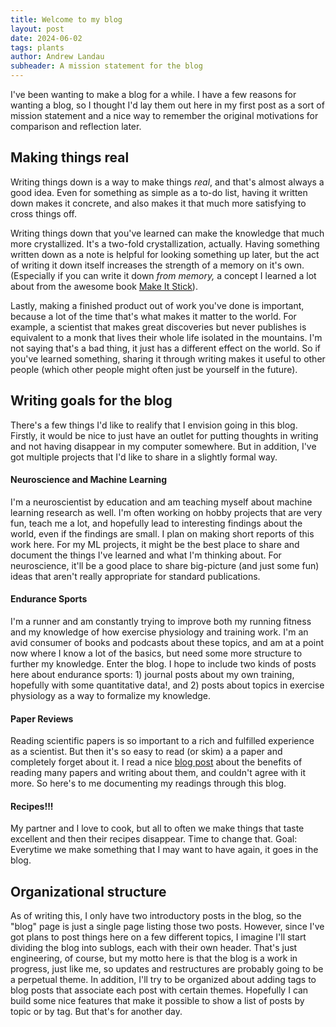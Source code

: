 ```yaml
---
title: Welcome to my blog
layout: post
date: 2024-06-02
tags: plants
author: Andrew Landau
subheader: A mission statement for the blog
---
```


I've been wanting to make a blog for a while. I have a few reasons for wanting a blog, so I thought I'd lay them out here in my first post as a sort of mission statement and a nice way to remember the original motivations for comparison and reflection later. 

## Making things real
Writing things down is a way to make things _real_, and that's almost always a good idea. Even for something as simple as a to-do list, having it written down makes it concrete, and also makes it that much more satisfying to cross things off. 

Writing things down that you've learned can make the knowledge that much more crystallized. It's a two-fold crystallization, actually. Having something written down as a note is helpful for looking something up later, but the act of writing it down itself increases the strength of a memory on it's own. (Especially if you can write it down _from memory,_ a concept I learned a lot about from the awesome book [Make It Stick](https://www.hup.harvard.edu/books/9780674729018)). 

Lastly, making a finished product out of work you've done is important, because a lot of the time that's what makes it matter to the world. For example, a scientist that makes great discoveries but never publishes is equivalent to a monk that lives their whole life isolated in the mountains. I'm not saying that's a bad thing, it just has a different effect on the world. So if you've learned something, sharing it through writing makes it useful to other people (which other people might often just be yourself in the future).

## Writing goals for the blog
There's a few things I'd like to realify that I envision going in this blog. Firstly, it would be nice to just have an outlet for putting thoughts in writing and not having disappear in my computer somewhere. But in addition, I've got multiple projects that I'd like to share in a slightly formal way. 

#### Neuroscience and Machine Learning
I'm a neuroscientist by education and am teaching myself about machine learning research as well. I'm often working on hobby projects that are very fun, teach me a lot, and hopefully lead to interesting findings about the world, even if the findings are small. I plan on making short reports of this work here. For my ML projects, it might be the best place to share and document the things I've learned and what I'm thinking about. For neuroscience, it'll be a good place to share big-picture (and just some fun) ideas that aren't really appropriate for standard publications. 

#### Endurance Sports
I'm a runner and am constantly trying to improve both my running fitness and my knowledge of how exercise physiology and training work. I'm an avid consumer of books and podcasts about these topics, and am at a point now where I know a lot of the basics, but need some more structure to further my knowledge. Enter the blog. I hope to include two kinds of posts here about endurance sports: 1) journal posts about my own training, hopefully with some quantitative data!, and 2) posts about topics in exercise physiology as a way to formalize my knowledge.

#### Paper Reviews
Reading scientific papers is so important to a rich and fulfilled experience as a scientist. But then it's so easy to read (or skim) a a paper and completely forget about it. I read a nice [blog post](https://www.fregu856.com/post/phd_of_reading/) about the benefits of reading many papers and writing about them, and couldn't agree with it more. So here's to me documenting my readings through this blog. 

#### Recipes!!!
My partner and I love to cook, but all to often we make things that taste excellent and then their recipes disappear. Time to change that. Goal: Everytime we make something that I may want to have again, it goes in the blog. 

## Organizational structure
As of writing this, I only have two introductory posts in the blog, so the "blog" page is just a single page listing those two posts. However, since I've got plans to post things here on a few different topics, I imagine I'll start dividing the blog into sublogs, each with their own header. That's just engineering, of course, but my motto here is that the blog is a work in progress, just like me, so updates and restructures are probably going to be a perpetual theme. In addition, I'll try to be organized about adding tags to blog posts that associate each post with certain themes. Hopefully I can build some nice features that make it possible to show a list of posts by topic or by tag. But that's for another day. 


